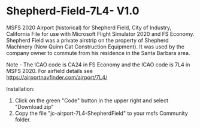 # Shepherd-Field-7L4- V1.0
MSFS 2020 Airport (historical) for Shepherd Field, City of Industry, California
File for use with Microsoft Flight Simulator 2020 and FS Economy. Shepherd Field was a private airstrip on the property of Shepherd Machinery (Now Quinn Cat Construction Equipment). It was used by the company owner to commute from his residence in the Santa Barbara area.

Note - The ICAO code is CA24 in FS Economy and the ICAO code is 7L4 in MSFS 2020.
For airfield details see https://airportnavfinder.com/airport/7L4/

Installation:
  1. Click on the green "Code" button in the upper right and select "Download zip"
  2. Copy the file "jc-airport-7L4-ShepherdField" to your msfs Community folder.
